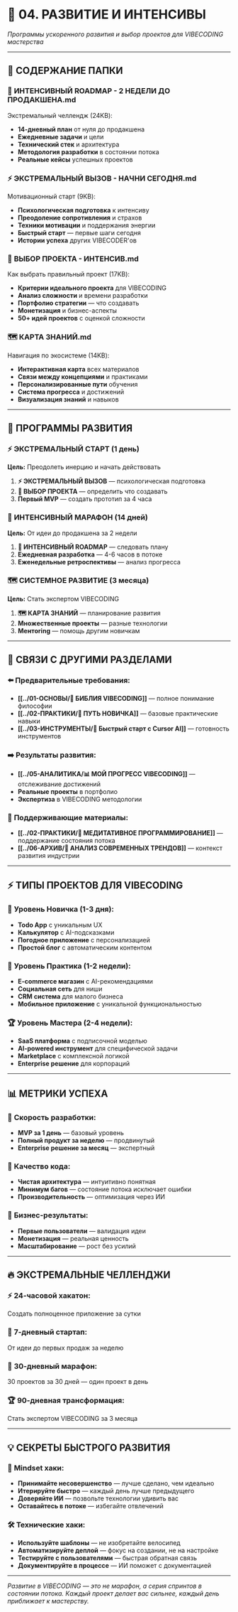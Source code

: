 # 🚀 04. РАЗВИТИЕ И ИНТЕНСИВЫ

*Программы ускоренного развития и выбор проектов для VIBECODING мастерства*

---

## 📖 СОДЕРЖАНИЕ ПАПКИ

### 🚀 **ИНТЕНСИВНЫЙ ROADMAP - 2 НЕДЕЛИ ДО ПРОДАКШЕНА.md**
Экстремальный челлендж (24KB):
- **14-дневный план** от нуля до продакшена
- **Ежедневные задачи** и цели
- **Технический стек** и архитектура
- **Методология разработки** в состоянии потока
- **Реальные кейсы** успешных проектов

### ⚡ **ЭКСТРЕМАЛЬНЫЙ ВЫЗОВ - НАЧНИ СЕГОДНЯ.md**
Мотивационный старт (9KB):
- **Психологическая подготовка** к интенсиву
- **Преодоление сопротивления** и страхов
- **Техники мотивации** и поддержания энергии
- **Быстрый старт** — первые шаги сегодня
- **Истории успеха** других VIBECODER'ов

### 🎯 **ВЫБОР ПРОЕКТА - ИНТЕНСИВ.md**
Как выбрать правильный проект (17KB):
- **Критерии идеального проекта** для VIBECODING
- **Анализ сложности** и времени разработки
- **Портфолио стратегии** — что создавать
- **Монетизация** и бизнес-аспекты
- **50+ идей проектов** с оценкой сложности

### 🗺️ **КАРТА ЗНАНИЙ.md**
Навигация по экосистеме (14KB):
- **Интерактивная карта** всех материалов
- **Связи между концепциями** и практиками
- **Персонализированные пути** обучения
- **Система прогресса** и достижений
- **Визуализация знаний** и навыков

---

## 🎯 ПРОГРАММЫ РАЗВИТИЯ

### ⚡ **ЭКСТРЕМАЛЬНЫЙ СТАРТ (1 день)**
**Цель:** Преодолеть инерцию и начать действовать
1. **⚡ ЭКСТРЕМАЛЬНЫЙ ВЫЗОВ** — психологическая подготовка
2. **🎯 ВЫБОР ПРОЕКТА** — определить что создавать
3. **Первый MVP** — создать прототип за 4 часа

### 🚀 **ИНТЕНСИВНЫЙ МАРАФОН (14 дней)**
**Цель:** От идеи до продакшена за 2 недели
1. **🚀 ИНТЕНСИВНЫЙ ROADMAP** — следовать плану
2. **Ежедневная разработка** — 4-6 часов в потоке
3. **Еженедельные ретроспективы** — анализ прогресса

### 🗺️ **СИСТЕМНОЕ РАЗВИТИЕ (3 месяца)**
**Цель:** Стать экспертом VIBECODING
1. **🗺️ КАРТА ЗНАНИЙ** — планирование развития
2. **Множественные проекты** — разные технологии
3. **Ментoring** — помощь другим новичкам

---

## 🔗 СВЯЗИ С ДРУГИМИ РАЗДЕЛАМИ

### ⬅️ **Предварительные требования:**
- **[[../01-ОСНОВЫ/📖 БИБЛИЯ VIBECODING]]** — полное понимание философии
- **[[../02-ПРАКТИКИ/🌱 ПУТЬ НОВИЧКА]]** — базовые практические навыки
- **[[../03-ИНСТРУМЕНТЫ/🚀 Быстрый старт с Cursor AI]]** — готовность инструментов

### ➡️ **Результаты развития:**
- **[[../05-АНАЛИТИКА/📊 МОЙ ПРОГРЕСС VIBECODING]]** — отслеживание достижений
- **Реальные проекты** в портфолио
- **Экспертиза** в VIBECODING методологии

### 🔄 **Поддерживающие материалы:**
- **[[../02-ПРАКТИКИ/🧘 МЕДИТАТИВНОЕ ПРОГРАММИРОВАНИЕ]]** — поддержание состояния потока
- **[[../06-АРХИВ/🌟 АНАЛИЗ СОВРЕМЕННЫХ ТРЕНДОВ]]** — контекст развития индустрии

---

## ⚡ ТИПЫ ПРОЕКТОВ ДЛЯ VIBECODING

### 🌱 **Уровень Новичка (1-3 дня):**
- **Todo App** с уникальным UX
- **Калькулятор** с AI-подсказками
- **Погодное приложение** с персонализацией
- **Простой блог** с автоматическим контентом

### 🎯 **Уровень Практика (1-2 недели):**
- **E-commerce магазин** с AI-рекомендациями
- **Социальная сеть** для ниши
- **CRM система** для малого бизнеса
- **Мобильное приложение** с уникальной функциональностью

### 🏆 **Уровень Мастера (2-4 недели):**
- **SaaS платформа** с подписочной моделью
- **AI-powered инструмент** для специфической задачи
- **Marketplace** с комплексной логикой
- **Enterprise решение** для корпораций

---

## 📊 МЕТРИКИ УСПЕХА

### 🚀 **Скорость разработки:**
- **MVP за 1 день** — базовый уровень
- **Полный продукт за неделю** — продвинутый
- **Enterprise решение за месяц** — экспертный

### 🎯 **Качество кода:**
- **Чистая архитектура** — интуитивно понятная
- **Минимум багов** — состояние потока исключает ошибки
- **Производительность** — оптимизация через ИИ

### 💼 **Бизнес-результаты:**
- **Первые пользователи** — валидация идеи
- **Монетизация** — реальная ценность
- **Масштабирование** — рост без усилий

---

## 🔥 ЭКСТРЕМАЛЬНЫЕ ЧЕЛЛЕНДЖИ

### ⚡ **24-часовой хакатон:**
Создать полноценное приложение за сутки

### 🚀 **7-дневный стартап:**
От идеи до первых продаж за неделю

### 🌟 **30-дневный марафон:**
30 проектов за 30 дней — один проект в день

### 🏆 **90-дневная трансформация:**
Стать экспертом VIBECODING за 3 месяца

---

## 💡 СЕКРЕТЫ БЫСТРОГО РАЗВИТИЯ

### 🧠 **Mindset хаки:**
- **Принимайте несовершенство** — лучше сделано, чем идеально
- **Итерируйте быстро** — каждый день лучше предыдущего
- **Доверяйте ИИ** — позвольте технологии удивить вас
- **Оставайтесь в потоке** — избегайте отвлечений

### 🛠️ **Технические хаки:**
- **Используйте шаблоны** — не изобретайте велосипед
- **Автоматизируйте деплой** — фокус на создании, не на настройке
- **Тестируйте с пользователями** — быстрая обратная связь
- **Документируйте в процессе** — ИИ поможет с документацией

---

*Развитие в VIBECODING — это не марафон, а серия спринтов в состоянии потока. Каждый проект делает вас сильнее, каждый день приближает к мастерству.* 